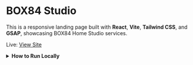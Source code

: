 # BOX84 Studio

This is a responsive landing page built with **React**, **Vite**, **Tailwind CSS**, and **GSAP**, showcasing BOX84 Home Studio services.

Live: [View Site](https://joshuakitong.github.io/box84-home-studio)

<details>
  <summary><strong>How to Run Locally</strong></summary>

  1. Clone the repo
     `https://github.com/joshuakitong/box84-home-studio`

  2. Install dependencies
     `npm install`

  3. Run the app
     `npm run dev`
</details>